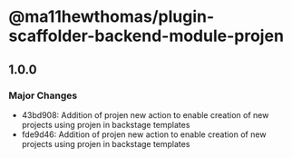 # @ma11hewthomas/plugin-scaffolder-backend-module-projen

## 1.0.0

### Major Changes

- 43bd908: Addition of projen new action to enable creation of new projects using projen in backstage templates
- fde9d46: Addition of projen new action to enable creation of new projects using projen in backstage templates
